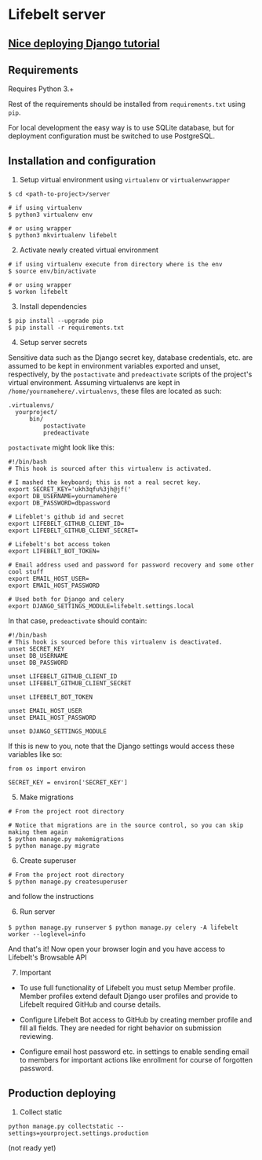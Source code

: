 # Lifebelt server

## [Nice deploying Django tutorial](http://adambeagle.com/blog/deploying-django-17-ubuntu/)

## Requirements

Requires Python 3.+

Rest of the requirements should be installed from `requirements.txt` using `pip`.

For local development the easy way is to use SQLite database, but for deployment
configuration must be switched to use PostgreSQL.

## Installation and configuration

1. Setup virtual environment using `virtualenv` or `virtualenvwrapper`
  ```
  $ cd <path-to-project>/server

  # if using virtualenv
  $ python3 virtualenv env

  # or using wrapper
  $ python3 mkvirtualenv lifebelt
  ```

2. Activate newly created virtual environment

  ```
  # if using virtualenv execute from directory where is the env
  $ source env/bin/activate

  # or using wrapper
  $ workon lifebelt
  ```

3. Install dependencies

  ```
  $ pip install --upgrade pip
  $ pip install -r requirements.txt
  ```

4. Setup server secrets

  Sensitive data such as the Django secret key, database credentials, etc. are assumed to be kept in environment variables exported and unset, respectively, by the `postactivate` and `predeactivate` scripts of the project's virtual environment. Assuming virtualenvs are kept in `/home/yournamehere/.virtualenvs`, these files are located as such:

  ```
  .virtualenvs/
    yourproject/
        bin/
            postactivate
            predeactivate
  ```

  `postactivate` might look like this:

  ```
  #!/bin/bash
  # This hook is sourced after this virtualenv is activated.

  # I mashed the keyboard; this is not a real secret key.
  export SECRET_KEY='ukh3qfu%3jh@jf('
  export DB_USERNAME=yournamehere
  export DB_PASSWORD=dbpassword

  # Lifeblet's github id and secret
  export LIFEBELT_GITHUB_CLIENT_ID=
  export LIFEBELT_GITHUB_CLIENT_SECRET=

  # Lifebelt's bot access token
  export LIFEBELT_BOT_TOKEN=

  # Email address used and password for password recovery and some other cool stuff
  export EMAIL_HOST_USER=
  export EMAIL_HOST_PASSWORD

  # Used both for Django and celery
  export DJANGO_SETTINGS_MODULE=lifebelt.settings.local
  ```

  In that case, `predeactivate` should contain:

  ```
  #!/bin/bash
  # This hook is sourced before this virtualenv is deactivated.
  unset SECRET_KEY
  unset DB_USERNAME
  unset DB_PASSWORD

  unset LIFEBELT_GITHUB_CLIENT_ID
  unset LIFEBELT_GITHUB_CLIENT_SECRET

  unset LIFEBELT_BOT_TOKEN

  unset EMAIL_HOST_USER
  unset EMAIL_HOST_PASSWORD

  unset DJANGO_SETTINGS_MODULE
  ```

  If this is new to you, note that the Django settings would access these variables like so:

  ```
  from os import environ

  SECRET_KEY = environ['SECRET_KEY']
  ```

5. Make migrations

  ```
  # From the project root directory

  # Notice that migrations are in the source control, so you can skip making them again
  $ python manage.py makemigrations
  $ python manage.py migrate
  ```

6. Create superuser

  ```
  # From the project root directory
  $ python manage.py createsuperuser
  ```

  and follow the instructions

6. Run server

  `$ python manage.py runserver`
  `$ python manage.py celery -A lifebelt worker --loglevel=info`

  And that's it! Now open your browser login and you have access to Lifebelt's Browsable API

7. Important

  - To use full functionality of Lifebelt you must setup Member profile. Member profiles extend default Django user profiles and provide to Lifebelt required GitHub and course details.

  - Configure Lifebelt Bot access to GitHub by creating member profile and fill all fields. They are needed for right behavior on submission reviewing.

  - Configure email host password etc. in settings to enable sending email to members for important actions like enrollment for course of forgotten password.

## Production deploying

1. Collect static

  ```
  python manage.py collectstatic --settings=yourproject.settings.production
  ```

(not ready yet)

